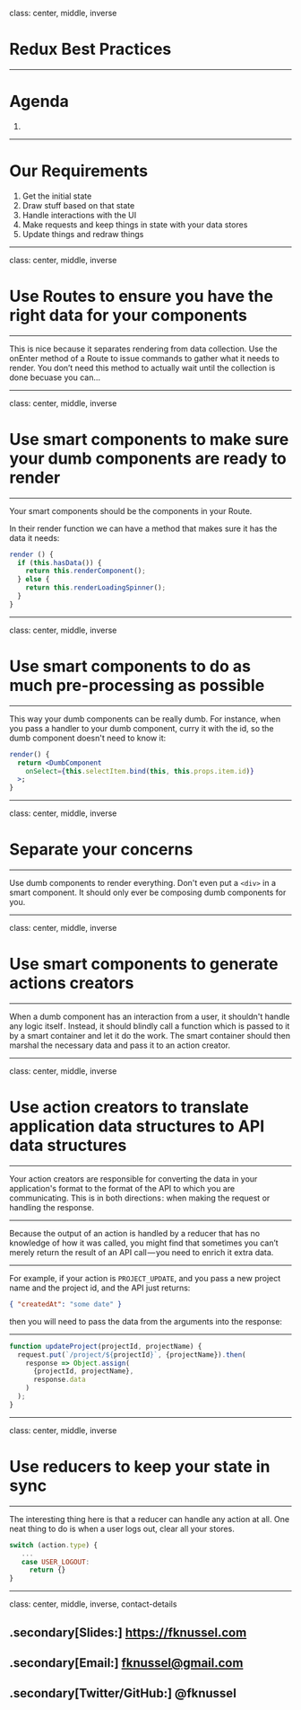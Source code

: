 class: center, middle, inverse

# Redux Best Practices

---

# Agenda

1.

---

# Our Requirements

1. Get the initial state
1. Draw stuff based on that state
1. Handle interactions with the UI
1. Make requests and keep things in state with your data stores
1. Update things and redraw things

---

class: center, middle, inverse

# Use Routes to ensure you have the right data for your components

---

This is nice because it separates rendering from data collection. Use the onEnter method of a Route to issue commands to gather what it needs to render. You don’t need this method to actually wait until the collection is done becuase you can…

---

class: center, middle, inverse

# Use smart components to make sure your dumb components are ready to render

---

Your smart components should be the components in your Route.

In their  render function we can have a method that makes sure it has the data it needs:

```js
render () {
  if (this.hasData()) {
    return this.renderComponent();
  } else {
    return this.renderLoadingSpinner();
  }
}
```

---

class: center, middle, inverse

# Use smart components to do as much pre-processing as possible

---

This way your dumb components can be really dumb. For instance, when you pass a handler to your dumb component, curry it with the id, so the dumb component doesn't need to know it:

```jsx
render() {
  return <DumbComponent
    onSelect={this.selectItem.bind(this, this.props.item.id)}
  >;
}
```

---

class: center, middle, inverse

# Separate your concerns

---

Use dumb components to render everything. Don't even put a `<div>` in a smart component. It should only ever be composing dumb components for you.

---

class: center, middle, inverse

# Use smart components to generate actions creators

---

When a dumb component has an interaction from a user, it shouldn't handle any logic itself . Instead, it should blindly call a function which is passed to it by a smart container and let it do the work. The smart container should then marshal the necessary data and pass it to an action creator.

---

class: center, middle, inverse

# Use action creators to translate application data structures to API data structures

---

Your action creators are responsible for converting the data in your application's format to the format of the API to which you are communicating. This is in both directions : when making the request or handling the response.

---

Because the output of an action is handled by a reducer that has no knowledge of how it was called, you might find that sometimes you can’t merely return the result of an API call — you need to enrich it extra data.

---

For example, if your action is `PROJECT_UPDATE`, and you pass a new project name and the project id, and the API just returns:

```json
{ "createdAt": "some date" }
```

then you will need to pass the data from the arguments into the response:

---

```js
function updateProject(projectId, projectName) {
  request.put(`/project/${projectId}`, {projectName}).then(
    response => Object.assign(
      {projectId, projectName},
      response.data
    )
  );
}
```

---

class: center, middle, inverse

# Use reducers to keep your state in sync

---

The interesting thing here is that a reducer can handle any action at all. One neat thing to do is when a user logs out, clear all your stores.

```js
switch (action.type) {
   ...
   case USER_LOGOUT:
     return {}
}
```

---

class: center, middle, inverse, contact-details

## .secondary[Slides:] https://fknussel.com

## .secondary[Email:] fknussel@gmail.com

## .secondary[Twitter/GitHub:] @fknussel
